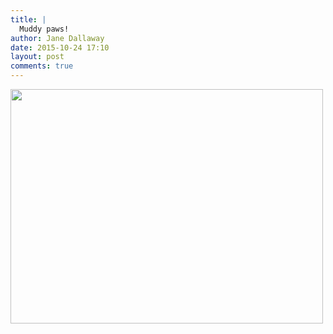 ```yaml
---
title: |
  Muddy paws!
author: Jane Dallaway
date: 2015-10-24 17:10
layout: post
comments: true
---
```


<div><a href="http://static.skitters.dallaway.com/Vtp_FullSizeRender.jpg"><img src="http://static.skitters.dallaway.com/Vtp_thumb_FullSizeRender.jpg" width="500" height="375"/></a></div>



  




      
